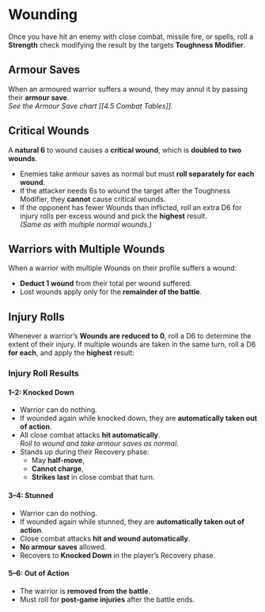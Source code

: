 # Wounding
Once you have hit an enemy with close combat, missile fire, or spells, roll a **Strength** check modifying the result by the targets **Toughness Modifier**.
## Armour Saves
When an armoured warrior suffers a wound, they may annul it by passing their **armour save**.  
_See the Armour Save chart [[4.5 Combat Tables]]._
## Critical Wounds
A **natural 6** to wound causes a **critical wound**, which is **doubled to two wounds**.
- Enemies take armour saves as normal but must **roll separately for each wound**.
- If the attacker needs 6s to wound the target after the Toughness Modifier, they **cannot** cause critical wounds.
- If the opponent has fewer Wounds than inflicted, roll an extra D6 for injury rolls per excess wound and pick the **highest** result.  
   _(Same as with multiple normal wounds.)_
## Warriors with Multiple Wounds
When a warrior with multiple Wounds on their profile suffers a wound:
- **Deduct 1 wound** from their total per wound suffered.
- Lost wounds apply only for the **remainder of the battle**.
## Injury Rolls
Whenever a warrior’s **Wounds are reduced to 0**, roll a D6 to determine the extent of their injury. 
If multiple wounds are taken in the same turn, roll a D6 **for each**, and apply the **highest** result:
### Injury Roll Results
#### 1–2: Knocked Down
- Warrior can do nothing.
- If wounded again while knocked down, they are **automatically taken out of action**.
- All close combat attacks **hit automatically**.  
   _Roll to wound and take armour saves as normal._
- Stands up during their Recovery phase:
   - May **half-move**,
   - **Cannot charge**,
   - **Strikes last** in close combat that turn.
#### 3–4: Stunned
- Warrior can do nothing.
- If wounded again while stunned, they are **automatically taken out of action**.
- Close combat attacks **hit and wound automatically**.
- **No armour saves** allowed.
- Recovers to **Knocked Down** in the player’s Recovery phase.
#### 5–6: Out of Action
- The warrior is **removed from the battle**.
- Must roll for **post-game injuries** after the battle ends.